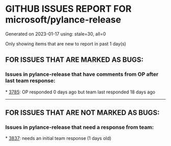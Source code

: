 
# GITHUB ISSUES REPORT FOR microsoft/pylance-release


Generated on 2023-01-17 using: stale=30, all=0


Only showing items that are new to report in past 1 day(s)


## FOR ISSUES THAT ARE MARKED AS BUGS:


### Issues in pylance-release that have comments from OP after last team response:


\* [3785](https://github.com/microsoft/pylance-release/issues/3785 "auto-imports: `Self` type is imported from `typing` module, not `typing_extensions` in Python 3.9"): OP responded 0 days ago but team last responded 18 days ago

---

## FOR ISSUES THAT ARE NOT MARKED AS BUGS:


### Issues in pylance-release that need a response from team:


\* [3837](https://github.com/microsoft/pylance-release/issues/3837 "VScode is not completing my code."): needs an initial team response (1 days old)
